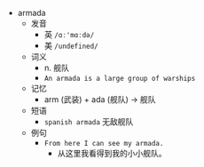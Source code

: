 - armada
  - 发音
    - 英 `/ɑː'mɑːdə/`
    - 美 `/undefined/`
  - 词义
    - n. 舰队
    - `An armada is a large group of warships`
  - 记忆
    - arm (武装) + ada (舰队) → 舰队
  - 短语
    - `spanish armada` 无敌舰队 
  - 例句
    - `From here I can see my armada.`
      - 从这里我看得到我的小小舰队。

